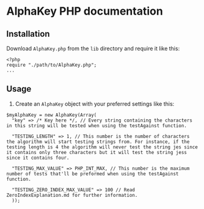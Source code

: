 # AlphaKey PHP documentation

## Installation
Download ```AlphaKey.php``` from the ```lib``` directory and require it like this:
```
<?php
require "./path/to/AlphaKey.php";
...
```

## Usage
1. Create an ```AlphaKey``` object with your preferred settings like this:
```
$myAlphaKey = new AlphaKey(Array(
  "key" => /* Key here */, // Every string containing the characters in this string will be tested when using the testAgainst function.

  "TESTING_LENGTH" => 1, // This number is the number of characters the algorithm will start testing strings from. For instance, if the testing length is 4 the algorithm will never test the string jes since it contains only three characters but it will test the string jess since it contains four.

  "TESTING_MAX_VALUE" => PHP_INT_MAX, // This number is the maximum number of tests that'll be preformed when using the testAgainst function.

  "TESTING_ZERO_INDEX_MAX_VALUE" => 100 // Read ZeroIndexExplanation.md for further information.
  ));
```
